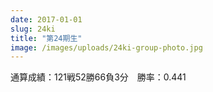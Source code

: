 ```yaml
---
date: 2017-01-01
slug: 24ki
title: "第24期生"
image: /images/uploads/24ki-group-photo.jpg
---
```


通算成績：121戦52勝66負3分　勝率：0.441
